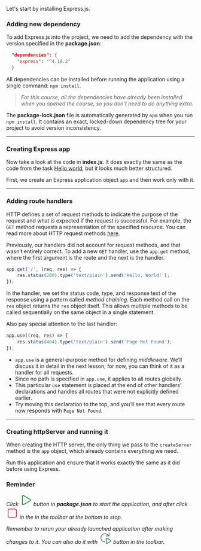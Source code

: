 Let's start by installing Express.js.

### Adding new dependency
To add Express.js into the project, we need to add the dependency with the version specified in the **package.json**:

```json
  "dependencies": {
    "express": "^4.18.2"
  }
```  

All dependencies can be installed before running the application using a single command: `npm install`. 

> _For this course, all the dependencies have already been installed when you opened the course, so you don’t need to do anything extra._

<div class="hint" title="package-lock.json">

  The **package-lock.json** file is automatically generated by `npm` when you run `npm install`. 
  It contains an exact, locked-down dependency tree for your project to avoid version inconsistency.
</div>

---

### Creating Express app
Now take a look at the code in **index.js**. 
It does exactly the same as the code from the task [Hello world](course://GettingStartedNode/hello_world), but it looks much better structured.

First, we create an Express application object `app` and then work only with it.

---

### Adding route handlers
HTTP defines a set of request methods to indicate the purpose of the request and what is expected if the request is successful. 
For example, the `GET` method requests a representation of the specified resource. You can read more about HTTP request methods [here](https://developer.mozilla.org/en-US/docs/Web/HTTP/Reference/Methods).  

Previously, our handlers did not account for request methods, and that wasn’t entirely correct. 
To add a new `GET` handler, use the `app.get` method, where the first argument is the route and the next is the handler.

```js
app.get('/', (req, res) => {
    res.status(200).type('text/plain').send('Hello, World!');
});
```

In the handler, we set the status code, type, and response text of the response using a pattern called *method chaining*. 
Each method call on the `res` object returns the `res` object itself. This allows multiple methods to be called sequentially on the same object in a single statement.

Also pay special attention to the last handler:
```js  
app.use((req, res) => {
    res.status(404).type('text/plain').send('Page Not Found');
});
```  
- `app.use` is a general-purpose method for defining *middleware*. We’ll discuss it in detail in the next lesson; for now, you can think of it as a handler for all requests.
- Since no path is specified in `app.use`, it applies to all routes globally.
- This particular `use` statement is placed at the end of other handlers' declarations and handles all routes that were not explicitly defined earlier.
- Try moving this declaration to the top, and you’ll see that every route now responds with `Page Not Found`.

---

### Creating httpServer and running it
When creating the HTTP server, the only thing we pass to the `createServer` method is the `app` object, which already contains everything we need.  

Run this application and ensure that it works exactly the same as it did before using Express.

### Reminder
_Click ![](images/run.svg) button in **package.json** to start the application, and after click ![](images/stop.svg) in the in the toolbar at the bottom to stop._

_Remember to rerun your already launched application after making changes to it. You can also do it with ![](images/rerun.svg) button in the toolbar._  

<style>
img {
  display: inline !important;
}
</style>
